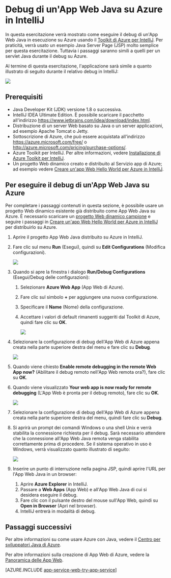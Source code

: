 <properties 
	pageTitle="Debug di un'App Web Java su Azure in IntelliJ | Microsoft Azure" 
	description="In questa esercitazione verrà mostrato come usare il Toolkit di Azure per IntelliJ per il debug di un'App Web Java in esecuzione su Azure." 
	services="app-service\web" 
	documentationCenter="java" 
	authors="selvasingh" 
	manager="wpickett" 
	editor=""/> 

<tags 
	ms.service="app-service-web" 
	ms.workload="web" 
	ms.tgt_pltfrm="na" 
	ms.devlang="Java" 
	ms.topic="article" 
	ms.date="09/20/2016" 
	ms.author="asirveda;robmcm"/> 

# Debug di un'App Web Java su Azure in IntelliJ

In questa esercitazione verrà mostrato come eseguire il debug di un'App Web Java in esecuzione su Azure usando il [Toolkit di Azure per IntelliJ]. Per praticità, verrà usato un esempio Java Server Page (JSP) molto semplice per questa esercitazione. Tuttavia i passaggi saranno simili a quelli per un servlet Java durante il debug su Azure.

Al termine di questa esercitazione, l'applicazione sarà simile a quanto illustrato di seguito durante il relativo debug in IntelliJ:

![][01]
 
## Prerequisiti

* Java Developer Kit (JDK) versione 1.8 o successiva.
* IntelliJ IDEA Ultimate Edition. È possibile scaricare il pacchetto all'indirizzo <https://www.jetbrains.com/idea/download/index.html>.
* Distribuzione di un server Web basato su Java o un server applicazioni, ad esempio Apache Tomcat o Jetty.
* Sottoscrizione di Azure, che può essere acquistata all'indirizzo <https://azure.microsoft.com/free/> o <http://azure.microsoft.com/pricing/purchase-options/>.
* Azure Toolkit per IntelliJ. Per altre informazioni, vedere [Installazione di Azure Toolkit per IntelliJ].
* Un progetto Web dinamico creato e distribuito al Servizio app di Azure; ad esempio vedere [Creare un'app Web Hello World per Azure in IntelliJ].

## Per eseguire il debug di un'App Web Java su Azure

Per completare i passaggi contenuti in questa sezione, è possibile usare un progetto Web dinamico esistente già distribuito come App Web Java su Azure. È necessario scaricare un [progetto Web dinamico campione] e seguire i passaggi in [Creare un'app Web Hello World per Azure in IntelliJ] per distribuirlo su Azure.

1. Aprire il progetto App Web Java distribuito su Azure in IntelliJ.

1. Fare clic sul menu **Run** (Esegui), quindi su **Edit Configurations** (Modifica configurazioni).

    ![][02]

1. Quando si apre la finestra i dialogo **Run/Debug Configurations** (Esegui/Debug delle configurazioni):

    1. Selezionare **Azure Web App** (App Web di Azure).
    1. Fare clic sul simbolo **+** per aggiungere una nuova configurazione.
    1. Specificare il **Name** (Nome) della configurazione.
    1. Accettare i valori di default rimanenti suggeriti dal Toolkit di Azure, quindi fare clic su **OK**.

        ![][03]

1. Selezionare la configurazione di debug dell'App Web di Azure appena creata nella parte superiore destra del menu e fare clic su **Debug**.

    ![][04]

1. Quando viene chiesto **Enable remote debugging in the remote Web App now?** (Abilitare il debug remoto nell'App Web remota ora?), fare clic su **OK**.

1. Quando viene visualizzato **Your web app is now ready for remote debugging** (L'App Web è pronta per il debug remoto), fare clic su **OK**.

    ![][05]

1. Selezionare la configurazione di debug dell'App Web di Azure appena creata nella parte superiore destra del menu, quindi fare clic su **Debug**.

1. Si aprirà un prompt dei comandi Windows o una shell Unix e verrà stabilita la connessione richiesta per il debug. Sarà necessario attendere che la connessione all'App Web Java remota venga stabilita correttamente prima di procedere. Se il sistema operativo in uso è Windows, verrà visualizzato quanto illustrato di seguito:

    ![][06]

1. Inserire un punto di interruzione nella pagina JSP, quindi aprire l'URL per l'App Web Java in un browser:

    1. Aprire **Azure Explorer** in IntelliJ.
    1. Passare a **Web Apps** (App Web) e all'App Web Java di cui si desidera eseguire il debug.
    1. Fare clic con il pulsante destro del mouse sull'App Web, quindi su **Open in Browser** (Apri nel browser).
    1. IntelliJ entrerà in modalità di debug.

## Passaggi successivi

Per altre informazioni su come usare Azure con Java, vedere il [Centro per sviluppatori Java di Azure].

Per altre informazioni sulla creazione di App Web di Azure, vedere la [Panoramica delle App Web].

[AZURE.INCLUDE [app-service-web-try-app-service](../../includes/app-service-web-try-app-service.md)]

<!-- URL List --> 

[Azure App Service]: http://go.microsoft.com/fwlink/?LinkId=529714
[Toolkit di Azure per IntelliJ]: ../azure-toolkit-for-intellij.md
[Installazione di Azure Toolkit per IntelliJ]: ../azure-toolkit-for-intellij-installation.md
[Creare un'app Web Hello World per Azure in IntelliJ]: ./app-service-web-intellij-create-hello-world-web-app.md
[progetto Web dinamico campione]: http://go.microsoft.com/fwlink/?LinkId=817337

[Centro per sviluppatori Java di Azure]: https://azure.microsoft.com/develop/java/
[Panoramica delle App Web]: ./app-service-web-overview.md

<!-- IMG List --> 

[01]: ./media/app-service-web-debug-java-web-app-in-intellij/01-debug-java-web-app-in-intellij.png
[02]: ./media/app-service-web-debug-java-web-app-in-intellij/02-configure-intellij-remote-debug.png
[03]: ./media/app-service-web-debug-java-web-app-in-intellij/03-debug-configuration.png
[04]: ./media/app-service-web-debug-java-web-app-in-intellij/04-select-debug.png
[05]: ./media/app-service-web-debug-java-web-app-in-intellij/05-ready-for-remote-debugging.png
[06]: ./media/app-service-web-debug-java-web-app-in-intellij/06-windows-command-prompt-connection-successful-to-remote.png

<!---HONumber=AcomDC_0921_2016-->
